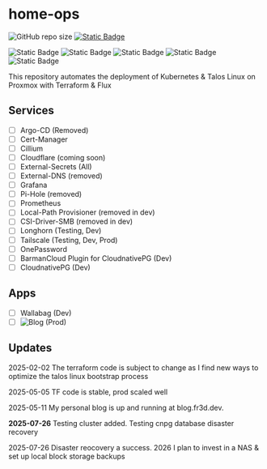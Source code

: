 # home-ops

![GitHub repo size](https://img.shields.io/github/repo-size/alexrf45/home-ops) [![Static Badge](https://img.shields.io/badge/fr3d.dev-blue?style=plastic&link=https%3A%2F%2Ffr3d.dev)](https://blog.fr3d.dev)

![Static Badge](https://img.shields.io/badge/talos-v1.10.5-orange?style=plastic&logo=Talos&logoColor=%23FF7300) ![Static Badge](https://img.shields.io/badge/k8s-v1.33.0-blue?style=plastic&logo=Kubernetes&logoColor=%23326CE5&logoSize=auto) ![Static Badge](https://img.shields.io/badge/flux-v2.5.1-blue?style=plastic&logo=flux&logoSize=auto&link=https%3A%2F%2Fblog.fr3d.dev) ![Static Badge](https://img.shields.io/badge/terraform-v1.12.2-purple?style=plastic&logo=terraform&color=%237B42BC) ![Static Badge](https://img.shields.io/badge/proxmox-v8.4.1-orange?style=plastic&logo=proxmox&logoSize=auto&link=https%3A%2F%2Fblog.fr3d.dev)

This repository automates the deployment of Kubernetes & Talos Linux on Proxmox with Terraform & Flux

## Services

- [ ] Argo-CD (Removed)
- [ ] Cert-Manager
- [ ] Cillium
- [ ] Cloudflare (coming soon)
- [ ] External-Secrets (All)
- [ ] External-DNS (removed)
- [ ] Grafana
- [ ] Pi-Hole (removed)
- [ ] Prometheus
- [ ] Local-Path Provisioner (removed in dev)
- [ ] CSI-Driver-SMB (removed in dev)
- [ ] Longhorn (Testing, Dev)
- [ ] Tailscale (Testing, Dev, Prod)
- [ ] OnePassword
- [ ] BarmanCloud Plugin for CloudnativePG (Dev)
- [ ] CloudnativePG (Dev)

## Apps

- [ ] Wallabag (Dev)
- [ ] ![Blog](https://blog.fr3d.dev) (Prod)

## Updates

2025-02-02 The terraform code is subject to change as I find
new ways to optimize the talos linux bootstrap process

2025-05-05 TF code is stable, prod scaled well

2025-05-11 My personal blog is up and running at blog.fr3d.dev.

**2025-07-26** Testing cluster added. Testing cnpg database disaster recovery

2025-07-26 Disaster reocovery a success. 2026 I plan to invest in a NAS & set up local block storage backups
